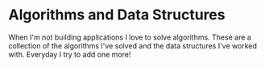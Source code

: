 # Algorithms and Data Structures

When I'm not building applications I love to solve algorithms. These are a collection of the algorithms I've solved and the data structures I've worked with. Everyday I try to add one more!
